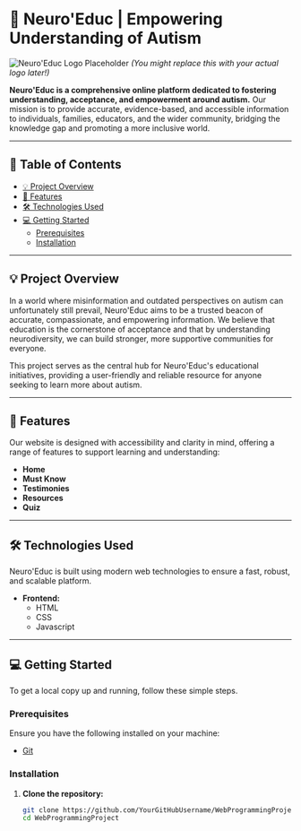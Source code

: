 # 🧠 Neuro'Educ | Empowering Understanding of Autism

![Neuro'Educ Logo Placeholder](https://via.placeholder.com/150/007bff/FFFFFF?text=Neuro'Educ)
*(You might replace this with your actual logo later!)*

**Neuro'Educ is a comprehensive online platform dedicated to fostering understanding, acceptance, and empowerment around autism.** Our mission is to provide accurate, evidence-based, and accessible information to individuals, families, educators, and the wider community, bridging the knowledge gap and promoting a more inclusive world.

---

## 🌟 Table of Contents

*   [💡 Project Overview](#-project-overview)
*   [🚀 Features](#-features)
*   [🛠️ Technologies Used](#️-technologies-used)
*   [💻 Getting Started](#-getting-started)
    *   [Prerequisites](#prerequisites)
    *   [Installation](#installation)

---

## 💡 Project Overview

In a world where misinformation and outdated perspectives on autism can unfortunately still prevail, Neuro'Educ aims to be a trusted beacon of accurate, compassionate, and empowering information. We believe that education is the cornerstone of acceptance and that by understanding neurodiversity, we can build stronger, more supportive communities for everyone.

This project serves as the central hub for Neuro'Educ's educational initiatives, providing a user-friendly and reliable resource for anyone seeking to learn more about autism.

---

## 🚀 Features

Our website is designed with accessibility and clarity in mind, offering a range of features to support learning and understanding:

*   **Home** 
*   **Must Know** 
*   **Testimonies** 
*   **Resources**
*   **Quiz** 

---

## 🛠️ Technologies Used

Neuro'Educ is built using modern web technologies to ensure a fast, robust, and scalable platform.

*   **Frontend:**
    *  HTML
    *  CSS
    *  Javascript

---

## 💻 Getting Started

To get a local copy up and running, follow these simple steps.

### Prerequisites

Ensure you have the following installed on your machine:

*   [Git](https://git-scm.com/)

### Installation

1.  **Clone the repository:**
    ```bash
    git clone https://github.com/YourGitHubUsername/WebProgrammingProject.git
    cd WebProgrammingProject
    ```
